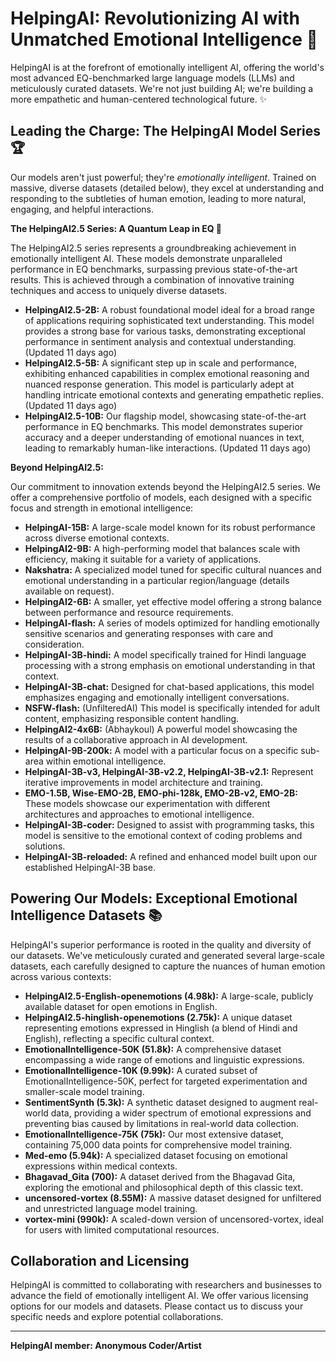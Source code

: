 # HelpingAI: Revolutionizing AI with Unmatched Emotional Intelligence 🚀

HelpingAI is at the forefront of emotionally intelligent AI, offering the world's most advanced EQ-benchmarked large language models (LLMs) and meticulously curated datasets. We're not just building AI; we're building a more empathetic and human-centered technological future. ✨

##  Leading the Charge:  The HelpingAI Model Series 🏆

Our models aren't just powerful; they're *emotionally intelligent*.  Trained on massive, diverse datasets (detailed below), they excel at understanding and responding to the subtleties of human emotion, leading to more natural, engaging, and helpful interactions.

**The HelpingAI2.5 Series:  A Quantum Leap in EQ 🧠**

The HelpingAI2.5 series represents a groundbreaking achievement in emotionally intelligent AI.  These models demonstrate unparalleled performance in EQ benchmarks, surpassing previous state-of-the-art results.  This is achieved through a combination of innovative training techniques and access to uniquely diverse datasets.

* **HelpingAI2.5-2B:**  A robust foundational model ideal for a broad range of applications requiring sophisticated text understanding. This model provides a strong base for various tasks, demonstrating exceptional performance in sentiment analysis and contextual understanding. (Updated 11 days ago)
* **HelpingAI2.5-5B:**  A significant step up in scale and performance, exhibiting enhanced capabilities in complex emotional reasoning and nuanced response generation. This model is particularly adept at handling intricate emotional contexts and generating empathetic replies. (Updated 11 days ago)
* **HelpingAI2.5-10B:**  Our flagship model, showcasing state-of-the-art performance in EQ benchmarks. This model demonstrates superior accuracy and a deeper understanding of emotional nuances in text, leading to remarkably human-like interactions.  (Updated 11 days ago)


**Beyond HelpingAI2.5:**

Our commitment to innovation extends beyond the HelpingAI2.5 series.  We offer a comprehensive portfolio of models, each designed with a specific focus and strength in emotional intelligence:

* **HelpingAI-15B:** A large-scale model known for its robust performance across diverse emotional contexts.
* **HelpingAI2-9B:**  A high-performing model that balances scale with efficiency, making it suitable for a variety of applications.
* **Nakshatra:**  A specialized model tuned for specific cultural nuances and emotional understanding in a particular region/language (details available on request).
* **HelpingAI2-6B:**  A smaller, yet effective model offering a strong balance between performance and resource requirements.
* **HelpingAI-flash:** A series of models optimized for handling emotionally sensitive scenarios and generating responses with care and consideration.
* **HelpingAI-3B-hindi:**  A model specifically trained for Hindi language processing with a strong emphasis on emotional understanding in that context.
* **HelpingAI-3B-chat:**  Designed for chat-based applications, this model emphasizes engaging and emotionally intelligent conversations.
* **NSFW-flash:** (UnfilteredAI) This model is specifically intended for adult content, emphasizing responsible content handling.
* **HelpingAI2-4x6B:** (Abhaykoul) A powerful model showcasing the results of a collaborative approach in AI development.
* **HelpingAI-9B-200k:**  A model with a particular focus on a specific sub-area within emotional intelligence.
* **HelpingAI-3B-v3, HelpingAI-3B-v2.2, HelpingAI-3B-v2.1:**  Represent iterative improvements in model architecture and training.
* **EMO-1.5B, Wise-EMO-2B, EMO-phi-128k, EMO-2B-v2, EMO-2B:**  These models showcase our experimentation with different architectures and approaches to emotional intelligence.
* **HelpingAI-3B-coder:**  Designed to assist with programming tasks, this model is sensitive to the emotional context of coding problems and solutions.
* **HelpingAI-3B-reloaded:**  A refined and enhanced model built upon our established HelpingAI-3B base.


##  Powering Our Models:  Exceptional Emotional Intelligence Datasets 📚

HelpingAI's superior performance is rooted in the quality and diversity of our datasets.  We've meticulously curated and generated several large-scale datasets, each carefully designed to capture the nuances of human emotion across various contexts:

* **HelpingAI2.5-English-openemotions (4.98k):**  A large-scale, publicly available dataset for open emotions in English.
* **HelpingAI2.5-hinglish-openemotions (2.75k):** A unique dataset representing emotions expressed in Hinglish (a blend of Hindi and English), reflecting a specific cultural context.
* **EmotionalIntelligence-50K (51.8k):** A comprehensive dataset encompassing a wide range of emotions and linguistic expressions.
* **EmotionalIntelligence-10K (9.99k):**  A curated subset of EmotionalIntelligence-50K, perfect for targeted experimentation and smaller-scale model training.
* **SentimentSynth (5.3k):**  A synthetic dataset designed to augment real-world data, providing a wider spectrum of emotional expressions and preventing bias caused by limitations in real-world data collection.
* **EmotionalIntelligence-75K (75k):** Our most extensive dataset, containing 75,000 data points for comprehensive model training.
* **Med-emo (5.94k):**  A specialized dataset focusing on emotional expressions within medical contexts.
* **Bhagavad_Gita (700):**  A dataset derived from the Bhagavad Gita, exploring the emotional and philosophical depth of this classic text.
* **uncensored-vortex (8.55M):** A massive dataset designed for unfiltered and unrestricted language model training.
* **vortex-mini (990k):**  A scaled-down version of uncensored-vortex, ideal for users with limited computational resources.


##  Collaboration and Licensing

HelpingAI is committed to collaborating with researchers and businesses to advance the field of emotionally intelligent AI. We offer various licensing options for our models and datasets.  Please contact us to discuss your specific needs and explore potential collaborations.


---

**HelpingAI member: Anonymous Coder/Artist**
